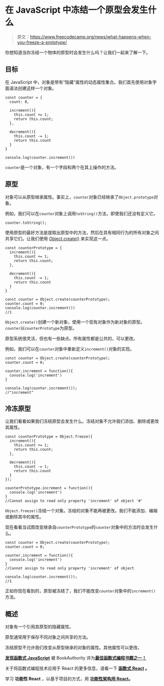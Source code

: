 # 在 JavaScript 中冻结一个原型会发生什么

> 原文：<https://www.freecodecamp.org/news/what-happens-when-you-freeze-a-prototype/>

你想知道当你冻结一个物体的原型时会发生什么吗？让我们一起来了解一下。

## 目标

在 JavaScript 中，对象是带有“隐藏”属性的动态属性集合。我们首先使用对象字面语法创建这样一个对象。

```
const counter = {
  count: 0,

  increment(){
    this.count += 1;
    return this.count;
  },

  decrement(){
    this.count -= 1;
    return this.count
  }  
}

console.log(counter.increment())
```

`counter`是一个对象，有一个字段和两个在其上操作的方法。

## 原型

对象可以从原型继承属性。事实上，`counter`对象已经继承了`Object.prototype`对象。

例如，我们可以在`counter`对象上调用`toString()`方法，即使我们还没有定义它。

```
counter.toString();
```

使用原型的最好方法是提取出原型中的方法，然后在具有相同行为的所有对象之间共享它们。让我们使用 [Object.create()](https://developer.mozilla.org/en-US/docs/Web/JavaScript/Reference/Global_Objects/Object/create) 来实现这一点。

```
const counterPrototype = {
  increment(){
    this.count += 1;
    return this.count;
  },

  decrement(){
    this.count -= 1;
    return this.count
  }
}

const counter = Object.create(counterPrototype);
counter.count = 0;
console.log(counter.increment())
//1
```

`Object.create()`创建一个新对象，使用一个现有对象作为新对象的原型。`counter`以`counterPrototype`为原型。

原型系统很灵活，但也有一些缺点。所有属性都是公共的，可以更改。

例如，我们可以在`counter`对象中重新定义`increment()`对象的实现。

```
const counter = Object.create(counterPrototype);
counter.count = 0;

counter.increment = function(){
  console.log('increment')
}

console.log(counter.increment());
//"increment"
```

## 冷冻原型

让我们看看如果我们冻结原型会发生什么。冻结对象不允许我们添加、删除或更改其属性。

```
const counterPrototype = Object.freeze({
  increment(){
    this.count += 1;
    return this.count;
  },

  decrement(){
    this.count -= 1;
    return this.count
  }
});

counterPrototype.increment = function(){
  console.log('increment')
}
//Cannot assign to read only property 'increment' of object '#'
```

`Object.freeze()`冻结一个对象。冻结的对象不能再被更改。我们不能添加、编辑或删除其中的属性。

现在看看当试图改变继承自`counterPrototype`的`counter`对象中的方法时会发生什么。

```
const counter = Object.create(counterPrototype);
counter.count = 0;

counter.increment = function(){
  console.log('increment')
}
//Cannot assign to read only property 'increment' of object

console.log(counter.increment());
//1
```

正如你现在看到的，原型被冻结了，我们不能改变`counter`对象中的`increment()`方法。

## 概述

对象有一个引用其原型的隐藏属性。

原型通常用于保存不同对象之间共享的方法。

冻结原型不允许我们改变从原型继承的对象的属性。其他属性可以更改。

[****发现函数式 JavaScript****](https://read.amazon.com/kp/embed?asin=B07PBQJYYG&preview=newtab&linkCode=kpe&ref_=cm_sw_r_kb_dp_cm5KCbE5BDJGE) 被 BookAuthority 评为[****最佳函数式编程书籍之一！****](https://bookauthority.org/books/best-functional-programming-books)

关于将函数式编程技术应用于 React 的更多信息，请看一下 ****[函数式 React](https://www.amazon.com/dp/B088FZQ1XN) 。****

学习 ****功能性 React**** ，以基于项目的方式，用 [****功能性架构用 React****](https://read.amazon.com/kp/embed?asin=B0846NRJYR&preview=newtab&linkCode=kpe&ref_=cm_sw_r_kb_dp_o.hlEbDD02JB2)****。****